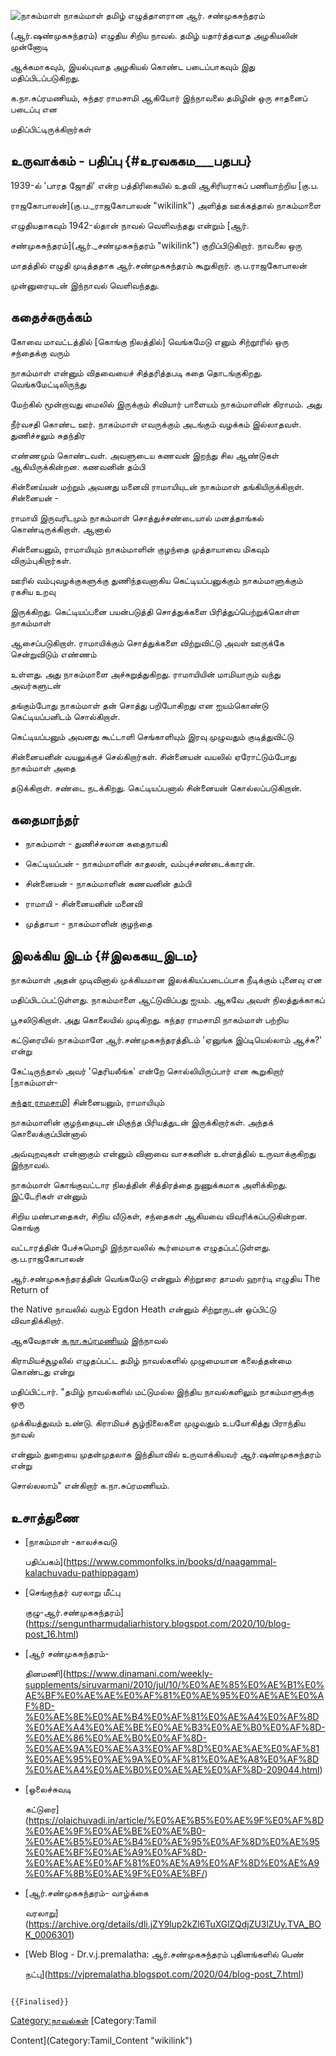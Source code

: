 ![நாகம்மாள்](Nagam.jpg "நாகம்மாள்") நாகம்மாள் தமிழ் எழுத்தாளரான ஆர். சண்முகசுந்தரம்
(ஆர்.ஷண்முகசுந்தரம்) எழுதிய சிறிய நாவல். தமிழ் யதார்த்தவாத அழகியலின் முன்னோடி
ஆக்கமாகவும், இயல்புவாத அழகியல் கொண்ட படைப்பாகவும் இது மதிப்பிடப்படுகிறது.
க.நா.சுப்ரமணியம், சுந்தர ராமசாமி ஆகியோர் இந்நாவலை தமிழின் ஒரு சாதனைப் படைப்பு என
மதிப்பிட்டிருக்கிறார்கள்

## உருவாக்கம் - பதிப்பு {#உரவககம___பதபப}

1939-ல் \'பாரத ஜோதி' என்ற பத்திரிகையில் உதவி ஆசிரியராகப் பணியாற்றிய [கு.ப.
ராஜகோபாலன்](கு.ப._ராஜகோபாலன் "wikilink") அளித்த ஊக்கத்தால் நாகம்மாளை
எழுதியதாகவும் 1942-ல்தான் நாவல் வெளிவந்தது என்றும் [ஆர்.
சண்முகசுந்தரம்](ஆர்._சண்முகசுந்தரம் "wikilink") குறிப்பிடுகிறார். நாவலை ஒரு
மாதத்தில் எழுதி முடித்ததாக ஆர்.சண்முகசுந்தரம் கூறுகிறார். கு.ப.ராஜகோபாலன்
முன்னுரையுடன் இந்நாவல் வெளிவந்தது.

## கதைச்சுருக்கம்

கோவை மாவட்டத்தில் \[கொங்கு நிலத்தில்\] வெங்கமேடு எனும் சிற்றூரில் ஒரு சந்தைக்கு வரும்
நாகம்மாள் என்னும் விதவையைச் சித்தரித்தபடி கதை தொடங்குகிறது. வெங்கமேட்டிலிருந்து
மேற்கில் மூன்றாவது மைலில் இருக்கும் சிவியார் பாளையம் நாகம்மாளின் கிராமம். அது
நீர்வசதி கொண்ட ஊர். நாகம்மாள் எவருக்கும் அடங்கும் வழக்கம் இல்லாதவள். துணிச்சலும் சுதந்திர
எண்ணமும் கொண்டவள். அவளுடைய கணவன் இறந்து சில ஆண்டுகள் ஆகியிருக்கின்றன. கணவனின் தம்பி
சின்னைய்யன் மற்றும் அவனது மனைவி ராமாயியுடன் நாகம்மாள் தங்கியிருக்கிறாள். சின்னையன் -
ராமாயி இருவரிடமும் நாகம்மாள் சொத்துச்சண்டையால் மனத்தாங்கல் கொண்டிருக்கிறாள். ஆனால்
சின்னையனும், ராமாயியும் நாகம்மாளின் குழந்தை முத்தாயாவை மிகவும் விரும்புகிறார்கள்.

ஊரில் வம்புவழக்குகளுக்கு துணிந்தவனாகிய கெட்டியப்பனுக்கும் நாகம்மாளுக்கும் ரகசிய உறவு
இருக்கிறது. கெட்டியப்பனை பயன்படுத்தி சொத்துக்களை பிரித்துப்பெற்றுக்கொள்ள நாகம்மாள்
ஆசைப்படுகிறாள். ராமாயிக்கும் சொத்துக்களை விற்றுவிட்டு அவள் ஊருக்கே சென்றுவிடும் எண்ணம்
உள்ளது. அது நாகம்மாளை அச்சுறுத்துகிறது. ராமாயியின் மாமியாரும் வந்து அவர்களுடன்
தங்கும்போது நாகம்மாள் தன் சொத்து பறிபோகிறது என ஐயம்கொண்டு கெட்டியப்பனிடம் சொல்கிறாள்.
கெட்டியப்பனும் அவனது கூட்டாளி செங்காளியும் இரவு முழுவதும் குடித்துவிட்டு
சின்னையனின் வயலுக்குச் செல்கிறார்கள். சின்னையன் வயலில் ஏரோட்டும்போது நாகம்மாள் அதை
தடுக்கிறாள். சண்டை நடக்கிறது. கெட்டியப்பனால் சின்னையன் கொல்லப்படுகிறான்.

## கதைமாந்தர்

-   நாகம்மாள் - துணிச்சலான கதைநாயகி
-   கெட்டியப்பன் - நாகம்மாளின் காதலன், வம்புச்சண்டைக்காரன்.
-   சின்னையன் - நாகம்மாளின் கணவனின் தம்பி
-   ராமாயி - சின்னையனின் மனைவி
-   முத்தாயா - நாகம்மாளின் குழந்தை

## இலக்கிய இடம் {#இலககய_இடம}

நாகம்மாள் அதன் முடிவினால் முக்கியமான இலக்கியப்படைப்பாக நீடிக்கும் புனைவு என
மதிப்பிடப்பட்டுள்ளது. நாகம்மாளை ஆட்டுவிப்பது ஐயம். ஆகவே அவள் நிலத்துக்காகப்
பூசலிடுகிறாள். அது கொலையில் முடிகிறது. சுந்தர ராமசாமி நாகம்மாள் பற்றிய
கட்டுரையில் நாகம்மாளே ஆர்.சண்முகசுந்தரத்திடம் \'ஏனுங்க இப்டியெல்லாம் ஆச்சு?' என்று
கேட்டிருந்தால் அவர் \'தெரியலீங்க' என்றே சொல்லியிருப்பார் என கூறுகிறார் \[நாகம்மாள்-
[சுந்தர ராமசாமி](சுந்தர_ராமசாமி "wikilink")\] சின்னையனும், ராமாயியும்
நாகம்மாளின் குழந்தையுடன் மிகுந்த பிரியத்துடன் இருக்கிறார்கள். அந்தக் கொலைக்குப்பின்னால்
அவ்வுறவுகள் என்னாகும் என்னும் வினாவை வாசகனின் உள்ளத்தில் உருவாக்குகிறது இந்நாவல்.

நாகம்மாள் கொங்குவட்டார நிலத்தின் சித்திரத்தை நுணுக்கமாக அளிக்கிறது. இட்டேரிகள் என்னும்
சிறிய மண்பாதைகள், சிறிய வீடுகள், சந்தைகள் ஆகியவை விவரிக்கப்படுகின்றன. கொங்கு
வட்டாரத்தின் பேச்சுமொழி இந்நாவலில் கூர்மையாக எழுதப்பட்டுள்ளது. கு.ப.ராஜகோபாலன்
ஆர்.சண்முகசுந்தரத்தின் வெங்கமேடு என்னும் சிற்றூரை தாமஸ் ஹார்டி எழுதிய The Return of
the Native நாவலில் வரும் Egdon Heath என்னும் சிற்றூருடன் ஒப்பிட்டு விவாதிக்கிறார்.

ஆகவேதான் [க.நா.சுப்ரமணியம்](க.நா.சுப்ரமணியம் "wikilink") இந்நாவல்
கிராமியச்சூழலில் எழுதப்பட்ட தமிழ் நாவல்களில் முழுமையான கலைத்தன்மை கொண்டது என்று
மதிப்பிட்டார். \"தமிழ் நாவல்களில் மட்டுமல்ல இந்திய நாவல்களிலும் நாகம்மாளுக்கு ஒரு
முக்கியத்துவம் உண்டு. கிராமியச் சூழ்நிலைகளை முழுவதும் உபயோகித்து பிராந்திய நாவல்
என்னும் துறையை முதன்முதலாக இந்தியாவில் உருவாக்கியவர் ஆர்.ஷண்முகசுந்தரம் என்று
சொல்லலாம்\" என்கிறார் க.நா.சுப்ரமணியம்.

## உசாத்துணை

-   [நாகம்மாள் -காலச்சுவடு
    பதிப்பகம்](https://www.commonfolks.in/books/d/naagammal-kalachuvadu-pathippagam)
-   [செங்குந்தர் வரலாறு மீட்பு
    குழு-ஆர்.சண்முகசுந்தரம்](https://senguntharmudaliarhistory.blogspot.com/2020/10/blog-post_16.html)
-   [ஆர் சண்முகசுந்தரம்-
    தினமணி](https://www.dinamani.com/weekly-supplements/siruvarmani/2010/jul/10/%E0%AE%85%E0%AE%B1%E0%AE%BF%E0%AE%AE%E0%AF%81%E0%AE%95%E0%AE%AE%E0%AF%8D-%E0%AE%8E%E0%AE%B4%E0%AF%81%E0%AE%A4%E0%AF%8D%E0%AE%A4%E0%AE%BE%E0%AE%B3%E0%AE%B0%E0%AF%8D-%E0%AE%86%E0%AE%B0%E0%AF%8D-%E0%AE%9A%E0%AE%A3%E0%AF%8D%E0%AE%AE%E0%AF%81%E0%AE%95%E0%AE%9A%E0%AF%81%E0%AE%A8%E0%AF%8D%E0%AE%A4%E0%AE%B0%E0%AE%AE%E0%AF%8D-209044.html)
-   [ஓலைச்சுவடி
    கட்டுரை](https://olaichuvadi.in/article/%E0%AE%B5%E0%AE%9F%E0%AF%8D%E0%AE%9F%E0%AE%BE%E0%AE%B0-%E0%AE%B5%E0%AE%B4%E0%AE%95%E0%AF%8D%E0%AE%95%E0%AE%BF%E0%AE%A9%E0%AF%8D-%E0%AE%AE%E0%AF%81%E0%AE%A9%E0%AF%8D%E0%AE%A9%E0%AF%8B%E0%AE%9F%E0%AE%BF/)
-   [ஆர்.சண்முகசுந்தரம்- வாழ்க்கை
    வரலாறு](https://archive.org/details/dli.jZY9lup2kZl6TuXGlZQdjZU3lZUy.TVA_BOK_0006301)
-   [Web Blog - Dr.v.j.premalatha: ஆர்.சண்முகசுந்தரம் புதினங்களில் பெண்
    நட்பு](https://vjpremalatha.blogspot.com/2020/04/blog-post_7.html)

```{=mediawiki}
{{Finalised}}
```
[Category:நாவல்கள்](Category:நாவல்கள் "wikilink") [Category:Tamil
Content](Category:Tamil_Content "wikilink")
